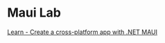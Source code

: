 # Maui Lab 

[Learn - Create a cross-platform app with .NET MAUI](https://learn.microsoft.com/fr-fr/training/modules/build-mobile-and-desktop-apps/)
